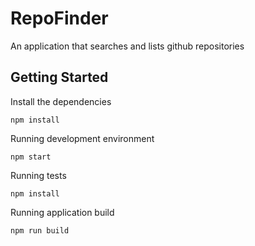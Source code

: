 # RepoFinder

An application that searches and lists github repositories

## Getting Started

Install the dependencies

```
npm install
```

Running development environment

```
npm start
```

Running tests

```
npm install
```

Running application build

```
npm run build
```
